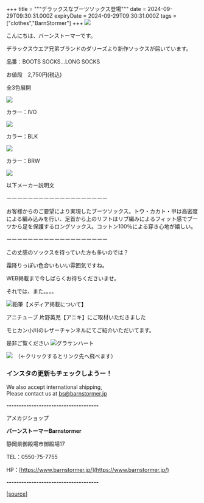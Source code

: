 +++
title = """デラックスなブーツソックス登場"""
date = 2024-09-29T09:30:31.000Z
expiryDate = 2024-09-29T09:30:31.000Z
tags = ["clothes","BarnStormer"]
+++
[![](https://stat.ameba.jp/user_images/20231023/16/barnstormer-go/b2/03/p/o0420015015354743273.png)](https://ameblo.jp/barnstormer-go/entry-12825670498.html)

こんにちは、バーンストーマーです。

デラックスウエア兄弟ブランドのダリーズより新作ソックスが届いています。

品番：BOOTS SOCKS...LONG SOCKS

お値段　2,750円(税込)

全3色展開

[![](https://stat.ameba.jp/user_images/20240929/17/barnstormer-go/88/53/j/o0466070015492095868.jpg)](https://stat.ameba.jp/user_images/20240929/17/barnstormer-go/88/53/j/o0466070015492095868.jpg)

カラー：IVO

[![](https://stat.ameba.jp/user_images/20240929/17/barnstormer-go/82/2e/j/o0466070015492096561.jpg)](https://stat.ameba.jp/user_images/20240929/17/barnstormer-go/82/2e/j/o0466070015492096561.jpg)

カラー：BLK

[![](https://stat.ameba.jp/user_images/20240929/17/barnstormer-go/ee/bb/j/o0466070015492095873.jpg)](https://stat.ameba.jp/user_images/20240929/17/barnstormer-go/ee/bb/j/o0466070015492095873.jpg)

カラー：BRW

[![](https://stat.ameba.jp/user_images/20240929/17/barnstormer-go/2b/70/j/o0466070015492095869.jpg)](https://stat.ameba.jp/user_images/20240929/17/barnstormer-go/2b/70/j/o0466070015492095869.jpg)

以下メーカー説明文

ーーーーーーーーーーーーーーーーーーー

お客様からのご要望により実現したブーツソックス。トウ・カカト・甲は高密度による編み込みを行い、足首から上のリフトはリブ編みによるフィット感でブーツから足を保護するロングソックス。コットン100％による穿き心地が嬉しい。

ーーーーーーーーーーーーーーーーーーー

この丈感のソックスを待っていた方も多いのでは？

霜降りっぽい色合いもいい雰囲気ですね。

WEB掲載まで今しばらくお待ちくださいませ。

それでは、また。。。。

![鉛筆](https://stat100.ameba.jp/blog/ucs/img/char/char3/519.png)【メディア掲載について】

アニチューブ 片野英児【アニキ】にご取材いただきました

モヒカン小川のレザーチャンネルにてご紹介いただいてます。

是非ご覧ください ![グラサンハート](https://stat100.ameba.jp/blog/ucs/img/char/char3/148.png)

[![](https://stat.ameba.jp/user_images/20230412/16/barnstormer-go/6a/23/p/o0108010815269242493.png)](https://www.instagram.com/barnstormer_daily/)　（←クリックするとリンク先へ飛べます）

### インスタの更新もチェックしようー！

We also accept international shipping,  
Please contact us at bs@barnstormer.jp

**\-------------------------------------**

アメカジショップ

**バーンストーマーBarnstormer**

静岡県御殿場市御殿場17

TEL：0550-75-7755

HP：[https://www.barnstormer.jp/](https://www.barnstormer.jp/)

**\-------------------------------------**

[[source]](https://ameblo.jp/barnstormer-go/entry-12869378216.html)
